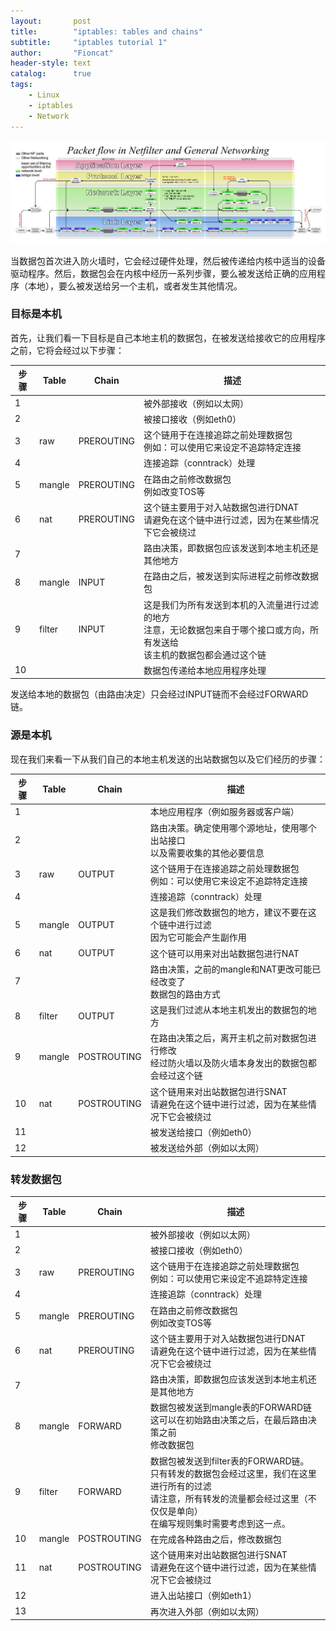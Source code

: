 ```yaml
---
layout:       post
title:        "iptables: tables and chains"
subtitle:     "iptables tutorial 1"
author:       "Fioncat"
header-style: text
catalog:      true
tags:
    - Linux
    - iptables
    - Network
---
```


![final](https://raw.githubusercontent.com/fioncat/fioncat.github.io.images/main/2024-11-14-iptables-tables-and-chains/netfilter.png)

当数据包首次进入防火墙时，它会经过硬件处理，然后被传递给内核中适当的设备驱动程序。然后，数据包会在内核中经历一系列步骤，要么被发送给正确的应用程序（本地），要么被发送给另一个主机，或者发生其他情况。

### 目标是本机

首先，让我们看一下目标是自己本地主机的数据包，在被发送给接收它的应用程序之前，它将会经过以下步骤：

| 步骤 | Table  | Chain      | 描述                                                         |
| ---- | ------ | ---------- | ------------------------------------------------------------ |
| 1    |        |            | 被外部接收（例如以太网）                                     |
| 2    |        |            | 被接口接收（例如eth0）                                       |
| 3    | raw    | PREROUTING | 这个链用于在连接追踪之前处理数据包<br />例如：可以使用它来设定不追踪特定连接 |
| 4    |        |            | 连接追踪（conntrack）处理                                    |
| 5    | mangle | PREROUTING | 在路由之前修改数据包<br />例如改变TOS等                      |
| 6    | nat    | PREROUTING | 这个链主要用于对入站数据包进行DNAT<br />请避免在这个链中进行过滤，因为在某些情况下它会被绕过 |
| 7    |        |            | 路由决策，即数据包应该发送到本地主机还是其他地方             |
| 8    | mangle | INPUT      | 在路由之后，被发送到实际进程之前修改数据包                   |
| 9    | filter | INPUT      | 这是我们为所有发送到本机的入流量进行过滤的地方<br />注意，无论数据包来自于哪个接口或方向，所有发送给<br />该主机的数据包都会通过这个链 |
| 10   |        |            | 数据包传递给本地应用程序处理                                 |

发送给本地的数据包（由路由决定）只会经过INPUT链而不会经过FORWARD链。

### 源是本机

现在我们来看一下从我们自己的本地主机发送的出站数据包以及它们经历的步骤：

| 步骤 | Table  | Chain       | 描述                                                         |
| ---- | ------ | ----------- | ------------------------------------------------------------ |
| 1    |        |             | 本地应用程序（例如服务器或客户端）                           |
| 2    |        |             | 路由决策。确定使用哪个源地址，使用哪个出站接口<br />以及需要收集的其他必要信息 |
| 3    | raw    | OUTPUT      | 这个链用于在连接追踪之前处理数据包<br />例如：可以使用它来设定不追踪特定连接 |
| 4    |        |             | 连接追踪（conntrack）处理                                    |
| 5    | mangle | OUTPUT      | 这是我们修改数据包的地方，建议不要在这个链中进行过滤<br />因为它可能会产生副作用 |
| 6    | nat    | OUTPUT      | 这个链可以用来对出站数据包进行NAT                            |
| 7    |        |             | 路由决策，之前的mangle和NAT更改可能已经改变了<br />数据包的路由方式 |
| 8    | filter | OUTPUT      | 这是我们过滤从本地主机发出的数据包的地方                     |
| 9    | mangle | POSTROUTING | 在路由决策之后，离开主机之前对数据包进行修改<br />经过防火墙以及防火墙本身发出的数据包都会经过这个链 |
| 10   | nat    | POSTROUTING | 这个链用来对出站数据包进行SNAT<br />请避免在这个链中进行过滤，因为在某些情况下它会被绕过 |
| 11   |        |             | 被发送给接口（例如eth0）                                     |
| 12   |        |             | 被发送给外部（例如以太网）                                   |

### 转发数据包

| 步骤 | Table  | Chain       | 描述                                                         |
| ---- | ------ | ----------- | ------------------------------------------------------------ |
| 1    |        |             | 被外部接收（例如以太网）                                     |
| 2    |        |             | 被接口接收（例如eth0）                                       |
| 3    | raw    | PREROUTING  | 这个链用于在连接追踪之前处理数据包<br />例如：可以使用它来设定不追踪特定连接 |
| 4    |        |             | 连接追踪（conntrack）处理                                    |
| 5    | mangle | PREROUTING  | 在路由之前修改数据包<br />例如改变TOS等                      |
| 6    | nat    | PREROUTING  | 这个链主要用于对入站数据包进行DNAT<br />请避免在这个链中进行过滤，因为在某些情况下它会被绕过 |
| 7    |        |             | 路由决策，即数据包应该发送到本地主机还是其他地方             |
| 8    | mangle | FORWARD     | 数据包被发送到mangle表的FORWARD链<br />这可以在初始路由决策之后，在最后路由决策之前<br />修改数据包 |
| 9    | filter | FORWARD     | 数据包被发送到filter表的FORWARD链。<br />只有转发的数据包会经过这里，我们在这里进行所有的过滤<br />请注意，所有转发的流量都会经过这里（不仅仅是单向）<br />在编写规则集时需要考虑到这一点。 |
| 10   | mangle | POSTROUTING | 在完成各种路由之后，修改数据包                               |
| 11   | nat    | POSTROUTING | 这个链用来对出站数据包进行SNAT<br />请避免在这个链中进行过滤，因为在某些情况下它会被绕过 |
| 12   |        |             | 进入出站接口（例如eth1）                                     |
| 13   |        |             | 再次进入外部（例如以太网）                                   |

